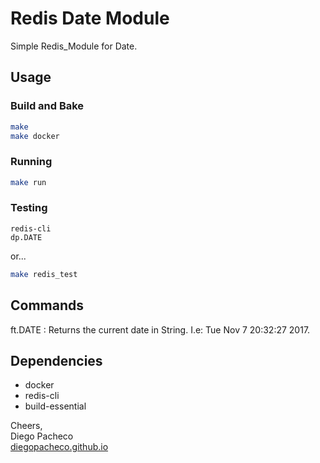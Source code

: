 # Redis Date Module

Simple Redis_Module for Date. <BR/>

## Usage

### Build and Bake
```bash
make
make docker
```

### Running
```bash
make run
```

### Testing
```
redis-cli
dp.DATE
```
or...
```bash
make redis_test
```

## Commands

ft.DATE : Returns the current date in String. I.e: Tue Nov  7 20:32:27 2017.

## Dependencies

* docker
* redis-cli
* build-essential

Cheers, <BR/>
Diego Pacheco <BR/>
[diegopacheco.github.io](diegopacheco.github.io)
